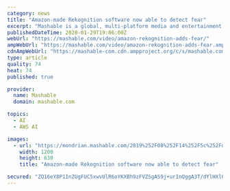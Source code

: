 ```yaml
---
category: news
title: "Amazon-made Rekognition software now able to detect fear"
excerpt: "Mashable is a global, multi-platform media and entertainment company. Powered by its own proprietary technology, Mashable is the go-to source for tech, digital culture and entertainment content ..."
publishedDateTime: 2020-01-29T19:06:00Z
webUrl: "https://mashable.com/video/amazon-rekognition-adds-fear/"
ampWebUrl: "https://mashable.com/video/amazon-rekognition-adds-fear.amp"
cdnAmpWebUrl: "https://mashable-com.cdn.ampproject.org/c/s/mashable.com/video/amazon-rekognition-adds-fear.amp"
type: article
quality: 74
heat: 74
published: true

provider:
  name: Mashable
  domain: mashable.com

topics:
  - AI
  - AWS AI

images:
  - url: "https://mondrian.mashable.com/2019%252F08%252F14%252F5c%252Fd535431604e94fd58731c9b7cc541e31.7b409.jpg%252F1200x630.jpg?signature=ztgM6q23TnHX2BdaPVHRlIEaQwU="
    width: 1200
    height: 630
    title: "Amazon-made Rekognition software now able to detect fear"

secured: "ZQ16eY8P1InZUgFUC5xwvUlR6oYKXBh9zFVZSgAS9j+urInQggA3T/dYlHXlOarMrz4ugEGEyUZujza9CAJdT5iwhXuxTaoSKX0QseQKcvjFcFrSGrQe6K3FF/3YKjWBgRYgLJECnY64b6leW5zkQ5kWnnA8+qVB2DD9edwQwNiYuqtHm8etBlfL1sQ/vPJo6ADW0jxAhP75ugpjq5jZqq2H16r/WSAuX8ZT8O2rbVVBbPLBhBQLuDRna/7yV7FFReT4qFXHWZFpSrU/cu5UkSNdyaIE8RThYhHzkL9lIq6nmwROo+OZ6SiTI5c73NZA;Kj5CDExMLMwgsrmLquAmcA=="
---
```


